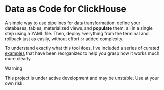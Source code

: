 # Data as Code for ClickHouse

A simple way to use pipelines for data transformation: define your databases, tables, materialized views, and **populate** them, all in a single step using a YAML file. Then, deploy everything from the terminal and rollback just as easily, without effort or added complexity.

To understand exactly what this tool does, I’ve included a series of curated [examples](https://github.com/nicola-strappazzon/cht/tree/main/examples) that have been reorganized to help you grasp how it works much more clearly.

> [!WARNING]
> This project is under active development and may be unstable. Use at your own risk.
